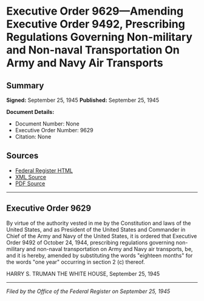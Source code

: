 # Executive Order 9629—Amending Executive Order 9492, Prescribing Regulations Governing Non-military and Non-naval Transportation On Army and Navy Air Transports

## Summary

**Signed:** September 25, 1945
**Published:** September 25, 1945

**Document Details:**
- Document Number: None
- Executive Order Number: 9629
- Citation: None

## Sources
- [Federal Register HTML](https://www.presidency.ucsb.edu/documents/executive-order-9629-amending-executive-order-9492-prescribing-regulations-governing-non)
- [XML Source](None)
- [PDF Source](None)

---

## Executive Order 9629

By virtue of the authority vested in me by the Constitution and laws of the United States, and as President of the United States and Commander in Chief of the Army and Navy of the United States, it is ordered that Executive Order 9492 of October 24, 1944, prescribing regulations governing non-military and non-naval transportation on Army and Navy air transports, be, and it is hereby, amended by substituting the words "eighteen months" for the words "one year" occurring in section 2 (c) thereof.

HARRY S. TRUMAN
THE WHITE HOUSE,
September 25, 1945

---

*Filed by the Office of the Federal Register on September 25, 1945*
